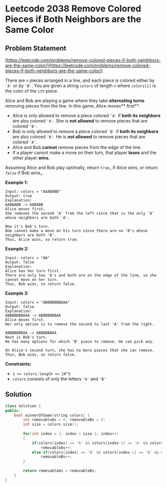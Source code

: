 # Leetcode 2038 Remove Colored Pieces if Both Neighbors are the Same Color

## Problem Statement

[https://leetcode.com/problems/remove-colored-pieces-if-both-neighbors-are-the-same-color/](https://leetcode.com/problems/remove-colored-pieces-if-both-neighbors-are-the-same-color/)

There are `n` pieces arranged in a line, and each piece is colored either by `'A'` or by `'B'`. You are given a string `colors` of length `n` where `colors[i]` is the color of the `ith` piece.

Alice and Bob are playing a game where they take **alternating turns** removing pieces from the line. In this game, Alice moves** first**.

* Alice is only allowed to remove a piece colored `'A'` if **both its neighbors** are also colored `'A'`. She is **not allowed** to remove pieces that are colored `'B'`.
* Bob is only allowed to remove a piece colored `'B'` if **both its neighbors** are also colored `'B'`. He is **not allowed** to remove pieces that are colored `'A'`.
* Alice and Bob **cannot** remove pieces from the edge of the line.
* If a player cannot make a move on their turn, that player **loses** and the other player **wins**.

Assuming Alice and Bob play optimally, return `true`_ if Alice wins, or return _`false`_ if Bob wins_.

**Example 1:**

```
Input: colors = "AAABABB"
Output: true
Explanation:
AAABABB -> AABABB
Alice moves first.
She removes the second 'A' from the left since that is the only 'A' whose neighbors are both 'A'.

Now it's Bob's turn.
Bob cannot make a move on his turn since there are no 'B's whose neighbors are both 'B'.
Thus, Alice wins, so return true.
```

**Example 2:**

```
Input: colors = "AA"
Output: false
Explanation:
Alice has her turn first.
There are only two 'A's and both are on the edge of the line, so she cannot move on her turn.
Thus, Bob wins, so return false.
```

**Example 3:**

```
Input: colors = "ABBBBBBBAAA"
Output: false
Explanation:
ABBBBBBBAAA -> ABBBBBBBAA
Alice moves first.
Her only option is to remove the second to last 'A' from the right.

ABBBBBBBAA -> ABBBBBBAA
Next is Bob's turn.
He has many options for which 'B' piece to remove. He can pick any.

On Alice's second turn, she has no more pieces that she can remove.
Thus, Bob wins, so return false.
```

**Constraints:**

* `1 <= colors.length <= 10^5`
* `colors` consists of only the letters `'A'` and `'B'`

## Solution

```cpp
class Solution {
public:
    bool winnerOfGame(string colors) {
        int removableAs = 0, removableBs = 0;
        int size = colors.size();
        
        for(int index = 1; index < size-1; index++)
        {
            if(colors[index] == 'A' && colors[index-1] == 'A' && colors[index+1] == 'A')
                removableAs++;
            else if(colors[index] == 'B' && colors[index-1] == 'B' && colors[index+1] == 'B')
                removableBs++;
        }
        
        return removableAs > removableBs;  
    }
}
```
